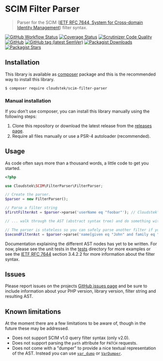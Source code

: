 # SCIM Filter Parser
> Parser for the SCIM ([IETF RFC 7644, System for Cross-domain Identity Management](https://tools.ietf.org/html/rfc7644)) filter syntax.

[![GitHub Workflow Status](https://img.shields.io/github/workflow/status/Cloudstek/scim-filter-parser/PHPunit%20Tests)](https://github.com/Cloudstek/scim-filter-parser/actions) [![Coverage Status](https://coveralls.io/repos/github/Cloudstek/scim-filter-parser/badge.svg?branch=develop)](https://coveralls.io/github/Cloudstek/scim-filter-parser?branch=develop) [![Scrutinizer Code Quality](https://scrutinizer-ci.com/g/Cloudstek/scim-filter-parser/badges/quality-score.png?b=master)](https://scrutinizer-ci.com/g/Cloudstek/scim-filter-parser/?branch=master) [![GitHub](https://img.shields.io/github/license/Cloudstek/scim-filter-parser)](./LICENSE) [![GitHub tag (latest SemVer)](https://img.shields.io/github/v/tag/Cloudstek/scim-filter-parser?label=latest&sort=semver)](https://github.com/Cloudstek/scim-filter-parser/releases) [![Packagist Downloads](https://img.shields.io/packagist/dt/cloudstek/scim-filter-parser)](https://packagist.org/packages/cloudstek/scim-filter-parser) [![Packagist Stars](https://img.shields.io/packagist/stars/cloudstek/scim-filter-parser)](https://packagist.org/packages/cloudstek/scim-filter-parser)

## Installation

This library is available as [composer](https://getcomposer.org/) package and this is the recommended way to install this library.

```sh
$ composer require cloudstek/scim-filter-parser
```

### Manual installation

If you don't use composer, you can install this library manually using the following steps:

1. Clone this repository or download the latest release from the [releases page](https://github.com/Cloudstek/scim-filter-parser/releases).
2. Require all files manually or use a PSR-4 autoloader (recommended).

## Usage

As code often says more than a thousand words, a little code to get you started.

```php
<?php

use Cloudstek\SCIM\FilterParser\FilterParser;

// Create the parser.
$parser = new FilterParser();

// Parse a filter string
$firstFilterAst = $parser->parse('userName eq "foobar"'); // Cloudstek\SCIM\FilterParser\AST\Comparison ...

// ... walk through the AST (abstract syntax tree) and do something with it.

// The parser is stateless so you can safely parse another filter if you like.
$secondFilterAst = $parser->parse('name[given eq "John" and family eq "Dough"]'); // Cloudstek\SCIM\FilterParser\AST\Conjunction ...
```

Documentation explaining the different AST nodes has yet to be written. For now, please see the unit tests in the [tests](./tests) directory for more examples or see the [IETF RFC 7644](https://tools.ietf.org/html/rfc7644#section-3.4.2.2) section 3.4.2.2 for more information about the filter syntax.

## Issues

Please report issues on the projects [GitHub issues page](https://github.com/Cloudstek/scim-filter-parser/issues) and be sure to include information about your PHP version, library version, filter string and resulting AST.

## Known limitations

At the moment there are a few limitations to be aware of, though in the future these may be addressed.

* Does not support SCIM v1.0 query filter syntax (only v2.0).
* Does not support parsing the `path` attribute for `PATCH` requests.
* Does not come with a "dumper" to provide a nice textual representation of the AST. Instead you can use [`var_dump`](https://www.php.net/manual/en/function.var-dump.php) or [`VarDumper`](https://symfony.com/doc/current/components/var_dumper.html).